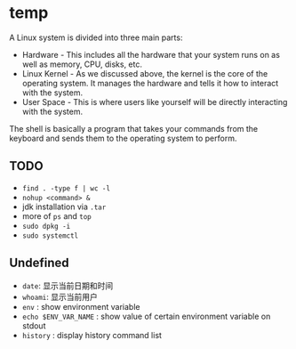# temp
A Linux system is divided into three main parts:

-   Hardware - This includes all the hardware that your system runs on as well as memory, CPU, disks, etc.
-   Linux Kernel - As we discussed above, the kernel is the core of the operating system. It manages the hardware and tells it how to interact with the system.
-   User Space - This is where users like yourself will be directly interacting with the system.

The shell is basically a program that takes your commands from the keyboard and sends them to the operating system to perform.

## TODO
* `find . -type f | wc -l`
* `nohup <command> &`
* jdk installation via `.tar`
* more of `ps` and `top`
* `sudo dpkg -i`
* `sudo systemctl`

## Undefined
* `date`: 显示当前日期和时间
* `whoami`: 显示当前用户
* `env` : show environment variable
* `echo $ENV_VAR_NAME` : show value of certain environment variable on stdout
* `history` : display history command list
<!--stackedit_data:
eyJoaXN0b3J5IjpbODc2NjEwMTg3LC04MTcwMTUyNjAsMTAyMT
Y2NDYwNCwtOTU3NjY3MDA5LC0xOTg2OTk2NDE1LC03NjgyNjIy
MzIsMTY0OTUxNjE2NiwtMTIyMDczNzczMSwzNzMzNTQxMjldfQ
==
-->